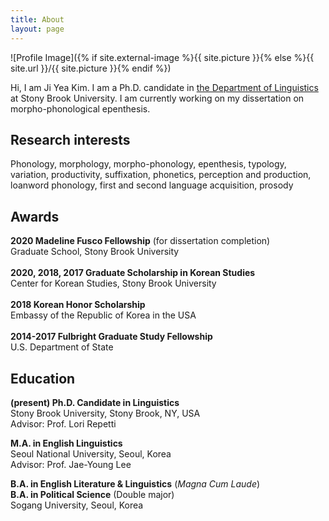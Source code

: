 ```yaml
---
title: About
layout: page
---
```

![Profile Image]({% if site.external-image %}{{ site.picture }}{% else %}{{ site.url }}/{{ site.picture }}{% endif %})

<p>Hi, I am Ji Yea Kim. I am a Ph.D. candidate in <a href="https://linguistics.stonybrook.edu/">the Department of Linguistics</a> at Stony Brook University. I am currently working on my dissertation on morpho-phonological epenthesis.</p>

<!---<p>I am doing research on phonology and morphology.</p>-->

<h2>Research interests</h2>
Phonology, morphology, morpho-phonology, epenthesis, typology, variation, productivity, suffixation, phonetics, perception and production, loanword phonology, first and second language acquisition, prosody

<h2>Awards</h2>

<b>2020 Madeline Fusco Fellowship</b> (for dissertation completion)<br>
Graduate School, Stony Brook University<br><br>
<b>2020, 2018, 2017 Graduate Scholarship in Korean Studies</b><br>
Center for Korean Studies, Stony Brook University<br><br>
<b>2018 Korean Honor Scholarship</b><br>
Embassy of the Republic of Korea in the USA<br><br>
<b>2014-2017 Fulbright Graduate Study Fellowship</b><br>
U.S. Department of State<br>


<h2>Education</h2>

<b>(present) Ph.D. Candidate in Linguistics</b><br>
Stony Brook University, Stony Brook, NY, USA<br>
Advisor: Prof. Lori Repetti<br>

<b>M.A. in English Linguistics</b><br>
Seoul National University, Seoul, Korea<br>
Advisor: Prof. Jae-Young Lee<br>

<b>B.A. in English Literature & Linguistics</b> (<i>Magna Cum Laude</i>)<br>
<b>B.A. in Political Science</b> (Double major)<br>
Sogang University, Seoul, Korea